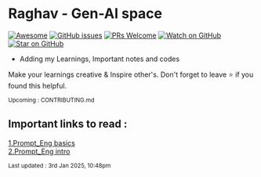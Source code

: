 # Raghav - Gen-AI space

[![Awesome](https://awesome.re/badge.svg)](https://github.com/JayaRaghavendra) 
[![GitHub issues](https://img.shields.io/github/issues/coderjojo/creative-profile-readme)](https://github.com/JayaRaghavendra/Gen-AI/issues)
[![PRs Welcome](https://img.shields.io/badge/PRs-welcome-brightgreen.svg?style=flat-square)](https://github.com/JayaRaghavendra/Gen-AI/pulls)
[![Watch on GitHub](https://img.shields.io/github/watchers/JayaRaghavendra/Gen-AI.svg?style=social)](https://github.com/JayaRaghavendra/Gen-AI/watchers)
[![Star on GitHub](https://img.shields.io/github/stars/JayaRaghavendra/Gen-AI.svg?style=social)](https://github.com/JayaRaghavendra/Gen-AI/stargazers)

-  Adding my Learnings, Important notes and codes <br />

Make your learnings creative & Inspire other's. Don't forget to leave :star: if you found this helpful.

<sub>Upcoming : CONTRIBUTING.md </sub>

## Important links to read :
[1.Prompt_Eng basics](https://www.promptingguide.ai/) <br/>
[2.Prompt_Eng intro](https://www.k2view.com/blog/prompt-engineering-techniques/#Prompt-engineering-embedded-in-GenAI-Data-Fusion)

<sub>Last updated : 3rd Jan 2025, 10:48pm </sub>
